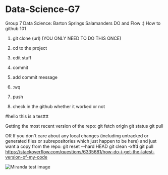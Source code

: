 # Data-Science-G7
Group 7 Data Science: Barton Springs Salamanders DO and Flow :)
How to github 101 
1. git clone (url) (YOU ONLY NEED TO DO THIS ONCE)

2. cd to the project
3. edit stuff 
4. commit 
5. add commit message 
6. :wq 
7. push 
8. check in the github whether it worked or not 

#hello this is a testttt

Getting the most recent version of the repo:
git fetch origin
git status
git pull


OR
If you don't care about any local changes (including untracked or generated files or subrepositories which just happen to be here) and just want a copy from the repo:
git reset --hard HEAD
git clean -xffd
git pull
https://stackoverflow.com/questions/6335681/how-do-i-get-the-latest-version-of-my-code


![Miranda test image](https://edupod.cns.utexas.edu/rstudio/graphics/4b6b507d-0564-4147-a9fb-08afc9b1a525.png)
